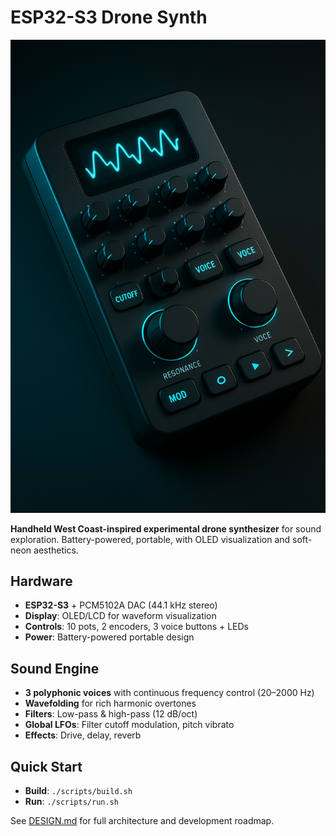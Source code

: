 # ESP32-S3 Drone Synth

![Synth Hardware](image.png)

**Handheld West Coast-inspired experimental drone synthesizer** for sound exploration. Battery-powered, portable, with OLED visualization and soft-neon aesthetics.

## Hardware
- **ESP32-S3** + PCM5102A DAC (44.1 kHz stereo)
- **Display**: OLED/LCD for waveform visualization
- **Controls**: 10 pots, 2 encoders, 3 voice buttons + LEDs
- **Power**: Battery-powered portable design

## Sound Engine
- **3 polyphonic voices** with continuous frequency control (20–2000 Hz)
- **Wavefolding** for rich harmonic overtones
- **Filters**: Low-pass & high-pass (12 dB/oct)
- **Global LFOs**: Filter cutoff modulation, pitch vibrato
- **Effects**: Drive, delay, reverb

## Quick Start
- **Build**: `./scripts/build.sh`
- **Run**: `./scripts/run.sh`

See [DESIGN.md](docs/DESIGN.md) for full architecture and development roadmap.
